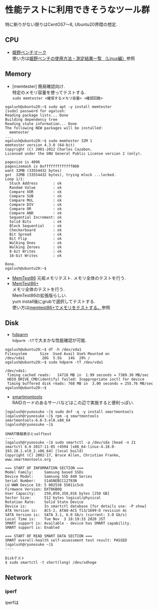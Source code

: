# 性能テストに利用できそうなツール群
特に断りがない限りはCentOS7〜8, Ubuntu20界隈の想定.

## CPU
* [姫野ベンチマーク](http://i.riken.jp/supercom/documents/himenobmt/)  
使い方は[姫野ベンチの使用方法・測定結果一覧 （Linux編）](https://hesonogoma.com/linux/usageofhimenobench.html)参照
## Memory
* [memtester]
簡易確認向け.  
特定のメモリ容量を使ってテストする.  
`sudo memtester <確保するメモリ容量> <確認回数>`
```
ogalush@ubuntu20:~$ sudo apt -y install memtester
[sudo] password for ogalush:
Reading package lists... Done
Building dependency tree
Reading state information... Done  
The following NEW packages will be installed:
  memtester
...
ogalush@ubuntu20:~$ sudo memtester 32M 1
memtester version 4.3.0 (64-bit)
Copyright (C) 2001-2012 Charles Cazabon.
Licensed under the GNU General Public License version 2 (only).

pagesize is 4096
pagesizemask is 0xfffffffffffff000
want 32MB (33554432 bytes)
got  32MB (33554432 bytes), trying mlock ...locked.
Loop 1/1:
  Stuck Address       : ok         
  Random Value        : ok
  Compare XOR         : ok
  Compare SUB         : ok
  Compare MUL         : ok
  Compare DIV         : ok
  Compare OR          : ok
  Compare AND         : ok
  Sequential Increment: ok
  Solid Bits          : ok         
  Block Sequential    : ok         
  Checkerboard        : ok         
  Bit Spread          : ok         
  Bit Flip            : ok         
  Walking Ones        : ok         
  Walking Zeroes      : ok         
  8-bit Writes        : ok
  16-bit Writes       : ok

Done.
ogalush@ubuntu20:~$
```
* [MemTest86](https://www.memtest86.com/)
元祖メモリテスト. メモリ全体のテストを行う.
* [MemTest86+](https://qiita.com/7of9/items/630a56e313344e4015b9)  
メモリ全体のテストを行う.  
MemTest86の拡張版らしい.  
yum install後にgrubで選択してテストする.  
使い方は[memtest86+でメモリをテストする。](https://www.dogrow.net/linux/blog48/)参照

## Disk
* [hdparm](http://naoberry.com/tech/hdparm/)  
`hdparm -tT`で大まかな性能確認が可能.  
```
ogalush@ubuntu20:~$ df -h /dev/vda1
Filesystem      Size  Used Avail Use% Mounted on
/dev/vda1        20G  5.5G   14G  29% /
ogalush@ubuntu20:~$ sudo hdparm -tT /dev/vda1

/dev/vda1:
 Timing cached reads:   14718 MB in  1.99 seconds = 7389.30 MB/sec
 HDIO_DRIVE_CMD(identify) failed: Inappropriate ioctl for device
 Timing buffered disk reads: 768 MB in  3.00 seconds = 255.76 MB/sec
ogalush@ubuntu20:~$
```
* [smartmontools](https://www.space-i.com/post-blog/smartmontools-dell-poweredge/)  
RAIDカードのあるサーバなどはこの辺で実施すると便利っぽい.
```
[ogalush@ryunosuke ~]$ sudo dnf -q -y install smartmontools
[ogalush@ryunosuke ~]$ rpm -q smartmontools
smartmontools-6.6-3.el8.x86_64
[ogalush@ryunosuke ~]$

SMART情報表示とselftest
----
[ogalush@ryunosuke ~]$ sudo smartctl -a /dev/sda |head -n 21
smartctl 6.6 2017-11-05 r4594 [x86_64-linux-4.18.0-193.28.1.el8_2.x86_64] (local build)
Copyright (C) 2002-17, Bruce Allen, Christian Franke, www.smartmontools.org

=== START OF INFORMATION SECTION ===
Model Family:     Samsung based SSDs
Device Model:     Samsung SSD 840 Series
Serial Number:    S14GNEBCC12783N
LU WWN Device Id: 5 002538 55011c5cb
Firmware Version: DXT06B0Q
User Capacity:    250,059,350,016 bytes [250 GB]
Sector Size:      512 bytes logical/physical
Rotation Rate:    Solid State Device
Device is:        In smartctl database [for details use: -P show]
ATA Version is:   ACS-2, ATA8-ACS T13/1699-D revision 4c
SATA Version is:  SATA 3.1, 6.0 Gb/s (current: 3.0 Gb/s)
Local Time is:    Tue Nov  3 18:19:33 2020 JST
SMART support is: Available - device has SMART capability.
SMART support is: Enabled

=== START OF READ SMART DATA SECTION ===
SMART overall-health self-assessment test result: PASSED
[ogalush@ryunosuke ~]$
----

Diskテスト
$ sudo smartctl -t short(long) /dev/sdhoge

```
## Network
### iperf
iperfは
